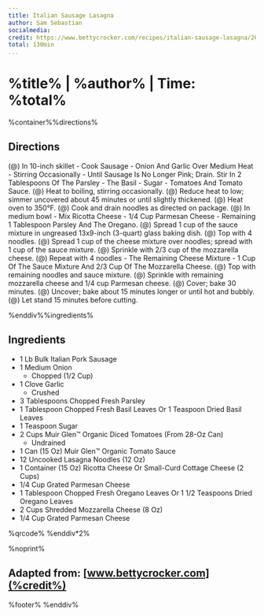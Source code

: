 ```yaml
---
title: Italian Sausage Lasagna
author: Sam Sebastian
socialmedia:
credit: https://www.bettycrocker.com/recipes/italian-sausage-lasagna/2601a67c-438d-407a-b163-2f57ede06cb9
total: 130min
...
```


# %title% | %author% | Time: %total%

%container%%directions%

## Directions

(@) In 10-inch skillet
    -  Cook Sausage
    -  Onion And Garlic Over Medium Heat
    -  Stirring Occasionally
    -  Until Sausage Is No Longer Pink; Drain. Stir In 2 Tablespoons Of The Parsley
    -  The Basil
    -  Sugar
    -  Tomatoes And Tomato Sauce.
(@) Heat to boiling, stirring occasionally.
(@) Reduce heat to low; simmer uncovered about 45 minutes or until slightly thickened.
(@) Heat oven to 350°F.
(@) Cook and drain noodles as directed on package.
(@) In medium bowl
    -  Mix Ricotta Cheese
    -  1/4 Cup Parmesan Cheese
    -  Remaining 1 Tablespoon Parsley And The Oregano.
(@) Spread 1 cup of the sauce mixture in ungreased 13x9-inch (3-quart) glass baking dish.
(@) Top with 4 noodles.
(@) Spread 1 cup of the cheese mixture over noodles; spread with 1 cup of the sauce mixture.
(@) Sprinkle with 2/3 cup of the mozzarella cheese.
(@) Repeat with 4 noodles
    -  The Remaining Cheese Mixture
    -  1 Cup Of The Sauce Mixture And 2/3 Cup Of The Mozzarella Cheese.
(@) Top with remaining noodles and sauce mixture.
(@) Sprinkle with remaining mozzarella cheese and 1/4 cup Parmesan cheese.
(@) Cover; bake 30 minutes.
(@) Uncover; bake about 15 minutes longer or until hot and bubbly.
(@) Let stand 15 minutes before cutting.

%enddiv%%ingredients%

## Ingredients
- 1 Lb Bulk Italian Pork Sausage
- 1 Medium Onion
    -  Chopped (1/2 Cup)
- 1 Clove Garlic
    -  Crushed
- 3 Tablespoons Chopped Fresh Parsley
- 1 Tablespoon Chopped Fresh Basil Leaves Or 1 Teaspoon Dried Basil Leaves
- 1 Teaspoon Sugar
- 2 Cups Muir Glen™ Organic Diced Tomatoes (From 28-Oz Can)
    -  Undrained
- 1 Can (15 Oz) Muir Glen™ Organic Tomato Sauce
- 12 Uncooked Lasagna Noodles (12 Oz)
- 1 Container (15 Oz) Ricotta Cheese Or Small-Curd Cottage Cheese (2 Cups)
- 1/4 Cup Grated Parmesan Cheese
- 1 Tablespoon Chopped Fresh Oregano Leaves Or 1 1/2 Teaspoons Dried Oregano Leaves
- 2 Cups Shredded Mozzarella Cheese (8 Oz)
- 1/4 Cup Grated Parmesan Cheese

%qrcode%
%enddiv*2%

%noprint%
## Adapted from: [www.bettycrocker.com](%credit%)
%footer%
%enddiv%

